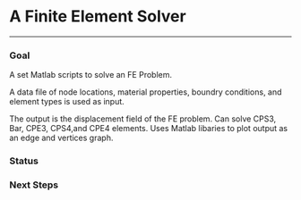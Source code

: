 # A Finite Element Solver
---
### Goal
A set Matlab scripts to solve an FE Problem.

A data file of node locations, material properties, boundry conditions, and element types is used as input.

The output is the displacement field of the FE problem.
Can solve CPS3, Bar, CPE3, CPS4,and CPE4 elements.
Uses Matlab libaries to plot output as an edge and vertices graph.

### Status


### Next Steps
